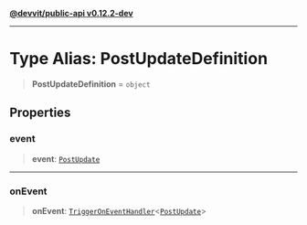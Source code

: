 [**@devvit/public-api v0.12.2-dev**](../README.md)

---

# Type Alias: PostUpdateDefinition

> **PostUpdateDefinition** = `object`

## Properties

<a id="event"></a>

### event

> **event**: [`PostUpdate`](PostUpdate.md)

---

<a id="onevent"></a>

### onEvent

> **onEvent**: [`TriggerOnEventHandler`](TriggerOnEventHandler.md)\<[`PostUpdate`](../@devvit/namespaces/EventTypes/interfaces/PostUpdate.md)\>
